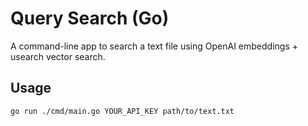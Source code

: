 # Query Search (Go)

A command-line app to search a text file using OpenAI embeddings + usearch vector search.

## Usage

```bash
go run ./cmd/main.go YOUR_API_KEY path/to/text.txt
